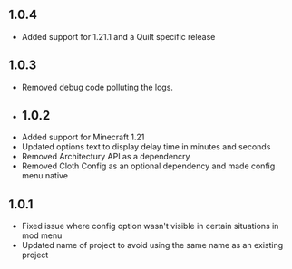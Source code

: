 ## 1.0.4
* Added support for 1.21.1 and a Quilt specific release
## 1.0.3
* Removed debug code polluting the logs.
* ## 1.0.2
* Added support for Minecraft 1.21
* Updated options text to display delay time in minutes and seconds
* Removed Architectury API as a dependencry
* Removed Cloth Config as an optional dependency and made config menu native
## 1.0.1 
* Fixed issue where config option wasn't visible in certain situations in mod menu
* Updated name of project to avoid using the same name as an existing project